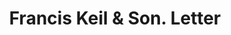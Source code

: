 ---
doi: 10.7916/D87M1KZC
date_other: '1915'
date_other_textual: '1915'
form: correspondence
genre:
- Letters (correspondence)
name:
- Francis Keil & Son
object_in_context_url: https://biggert.cul.columbia.edu/items/view/ave_biggert_01000
subject_hierarchical_geographic:
- New York, New York, United States
subject_name:
- Francis Keil & Son
title: Francis Keil & Son. Letter
sort_title: Francis Keil & Son. Letter
call_number: ave_biggert_01000
coordinates:
- 40.71277777777778,-74.00583333333333
pid: ave_biggert_01000
identifiers: ave_biggert_01000
permalink: /biggert/ave_biggert_01000/
layout: iiif-image-page
---